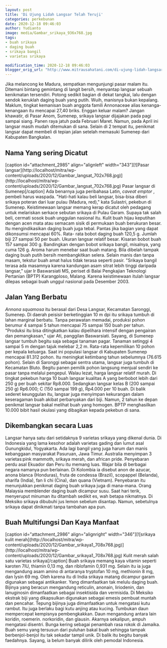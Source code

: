 ```yaml
---
layout: post
title: 'Di Ujung Lidah Langsar Telah Teruji'
categories: perkebunan
date: 2020-12-18 09:46:03
author: Yudianto
image: media/Gambar_srikaya_936x768.jpg
tags:
- buah srikaya
- daging buah
- srikaya bangil
- varietas srikaya

modification_time: 2020-12-18 09:46:03
blogger_orig_url: "http://www.mitrausahatani.com/di-ujung-lidah-langsar-telah-teruji.html"
---
```


Jika melancong ke Madura, sempatkan mengunjungi pasar malam itu. Ditemani
bintang gemintang di langit bersih, menyantap langsar sebuah kenikmatan
tersendiri. Potong sedikit bagian di dekat tangkai, lalu dengan sendok
keruklah daging buah yang putih. Wuih, manisnya bukan kepalang. Maklum,
tingkat kemanisan buah anggota famili Annonaceae alias kenanga-kenangaan itu
mencapai 27,40 briks. Enggan keluar malam? Jangan khawatir, di Pasar Anom,
Sumenep, srikaya langsar dijajakan pada pagi sampai siang. Panen raya jatuh
pada Februari Maret. Namun, pada April ini langsar masih mudah ditemukan di
sana. Selain di 2 tempat itu, penikmat langsar dapat membeli di tepian jalan
setelah memasuki Sumenep dari Kabupaten Bangkalan.

## Nama Yang sering Dicatut

[caption id="attachment_2985" align="alignleft" width="343"][![Pasar
langsar](http://localhost/mitra/wp-
content/uploads/2020/12/Gambar_langsat_702x768.jpg)](http://localhost/mitra/wp-
content/uploads/2020/12/Gambar_langsat_702x768.jpg) Pasar langsar di
Sumenep[/caption] Ada benarnya juga peribahasa Latin, _caveat emptor_ ,
pembeli harus waspada. "Hati-hati kalau beli langsar, bisa-bisa diberi srikaya
poteran dari luar pulau (Madura, red)," kata Sulastri, pekebun di Sumenep.
Keistimewaan langsar memang kerap dicatut oleh pedagang untuk melariskan
serkace sebutan srikaya di Pulau Garam. Supaya tak salah beli, cermati sosok
buah unggulan nasional itu. Kulit buah hijau keputihan dengan acen mata atau
semacam sisik di permukaan buah berukuran besar. Itu mengindikasikan daging
buah juga tebal. Pantas jika bagian yang dapat dikonsumsi mencapai 60%. Rata-
rata bobot daging buah 120,5 g. Jumlah biji 27 sampai 50 per buah. Ukuran
langsar relatif besar. Kisaran bobot buah 157 sampai 300 g. Bandingkan dengan
bobot srikaya bangil, misalnya, yang cuma 126 g. Aroma harum menebar saat buah
matang. Bila dibelah tampak daging buah putih bersih membangkitkan selera.
Selain manis dan tanpa masam, tekstur buah amat halus tidak terasa seperti
pasir. "Srikaya bangil terasa ada masamnya karena kandungan asam sitrat lebih
tinggi daripada langsar," ujar Ir Baswarsiati MS, periset di Balai Pengkajian
Teknologi Pertanian (BPTP) Karangploso, Malang. Karena keistimewaan itulah
langsar dilepas sebagai buah unggul nasional pada Desember 2003.

## Jalan Yang Berbatu

_Annona squamosa_ itu berasal dari Desa Langsar, Kecamatan Saronggi, Sumenep.
Di daerah peisisir berketinggian 10 m dpi itu srikaya tumbuh di lahan marginal
berbatu. Tanpa perawatan memadai, produksi pohon berumur 4 sampai 5 tahun
mencapai 75 sampai 150 buah per tahun. "Produksi itu bisa ditingkatkan kalau
dipelihara intensif dengan pengairan dan pemangkasan," ujar Ati, panggilan
Baswarsiati. Sayang, di Sumenep langsar tumbuh begitu saja sebagai tanaman
pagar. Tanaman setinggi 4 sampai 5 m dengan tajuk melebar 2,2 m. Rata-rata
kepemilikan 10 pohon per kepala keluarga. Saat ini populasi langsar di
Kabupaten Sumenep mencapai 81.312 pohon. Itu meningkat ketimbang tahun
sebelumnya (76.615 pohon). Selain di Saronggi sebagai sentra utama, langsar
juga tumbuh di Kecamatan Bluto. Begitu panen pemilik pohon langsung menjual
sendiri ke pasar tanpa melalui pengepul. Walau lezat, harga langsar relatif
murah. Di tingkat pekebun harga 10 buah langsar kualitas A yang berbobot lebih
dari 250 g per buah sekitar Rp8.000. Sedangkan langsar kelas B (200 sampai 250
g) Rp6.000; C (150 sampai 199 g), Rp4.000 per 10 buah. Di balik sederet
keunggulan itu, langsar juga menyimpan kekurangan dalam keseragaman buah
akibat perbanyakan dari biji. Namun, 2 tahun ke depan penikmat langsar bakal
melihat buah yang homogen. BPTP menghasilkan 10.000 bibit hasil okulasi yang
dibagikan kepada pekebun di sana.

## Dikembangkan secara Luas

Langsar hanya satu dari setidaknya 9 varietas srikaya yang dikenal dunia. Di
Indonesia yang lama kesohor adalah varietas gading dan lumut asal Gunungkidul,
Yogyakarta. Ada lagi bangil yang juga harum dan manis kebanggaan masyarakat
Pasuruan, Jawa Timur. Australia menyimpan 3 varietas:pink mammoth, srikaya
merah, dan african pride. Penyebaran perdu asal Ekuador dan Peru itu memang
luas. Wajar bila di berbagai negara namanya pun berlainan. Di Kolombia ia
disebut anon de azucar, anona blanca (Honduras), fruta de condessa (Brazil),
scopappel (Belanda), sharifa (India), fan li chi (Cina), dan quana (Vietnam).
Penyebaran itu menunjukkan penikmat daging buah srikaya juga di mana-mana.
Orang Malaysia memblender daging buah dicampur susu. Saat hari terik,
menyeruput minuman itu ditambah sedikit es, wah betapa nikmatnya. Di Meksiko
srikaya dibubuhi jus lemon sebelum disantap. Namun, sebetulnya srikaya dapat
dinikmati tanpa tambahan apa pun.

## Buah Multifungsi Dan Kaya Manfaat

[caption id="attachment_2986" align="alignright" width="346"][![srikaya kulit
merah](http://localhost/mitra/wp-
content/uploads/2020/12/Gambar_srikaya1_708x768.jpg)](http://localhost/mitra/wp-
content/uploads/2020/12/Gambar_srikaya1_708x768.jpg) Kulit merah salah satu
varietas srikaya[/caption] Buah srikaya memang kaya vitamin seperti karoten
7IU, thiamin 0,13 mg, dan riblofamin 0,931 mg. Selain itu ia juga mengandung
asam amino di antaranya tryptofan 10 mg, methionin 8 mg, dan lysin 69 mg. Oleh
karena itu di India srikaya matang dicampur garam digunakan sebagai
antikanker. Yang dimanfaatkan tak melulu daging buah. Bijinya yang beracun
mengandung reticulin, anonain, liriodenin, dan lanuginosin dimanfaatkan
sebagai insektisida dan vermisida. Di Meksiko ekstrak biji yang dikapsulkan
digunakan sebagai emesis pembuat muntah dan pencahar. Tepung bijinya juga
dimanfaatkan untuk mengatasi kutu rambut. Itu juga berlaku bagi kutu anjing
atau kucing. Tumbukan daun mempercepat kempisnya pembengkakkan. Daun
mengandung antara lain koridin, roemerin. norkoridin, dan glausin. Akarnya
sekalipun, ampuh mengatasi disentri. Bunga kering sebagai penambah rasa rokok
di Jamaika. Buah semu yang tersusun dari puluhan bakal buah sehingga tampak
berbenjol-benjol itu tak sekadar tampil unik. Di balik itu begitu banyak
faedahnya. Sayang, ia belum banyak dilirik oleh pemodal Indonesia.


